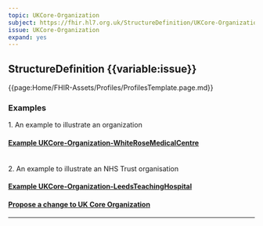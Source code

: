 ```yaml
---
topic: UKCore-Organization
subject: https://fhir.hl7.org.uk/StructureDefinition/UKCore-Organization
issue: UKCore-Organization
expand: yes
---
```


## StructureDefinition {{variable:issue}}

{{page:Home/FHIR-Assets/Profiles/ProfilesTemplate.page.md}}

<div id="Examples" class="tabcontent">
  <h3>Examples</h3>
  1. An example to illustrate an organization 
<h4><a href='https://simplifier.net/guide/UK-Core-Implementation-Guide-STU3-Sequence/Home/Examples/Profile-Examples/Example-UKCore-Organization-WhiteRoseMedicalCentre.page.md?version=current' target="_blank">Example UKCore-Organization-WhiteRoseMedicalCentre</a></h4>
<br>
 2. An example to illustrate an NHS Trust organisation
<h4><a href='https://simplifier.net/guide/UK-Core-Implementation-Guide-STU3-Sequence/Home/Examples/Profile-Examples/Example-UKCore-Organization-LeedsTeachingHospital.page.md?version=current' target="_blank">Example UKCore-Organization-LeedsTeachingHospital</a></h4>
</div>


<div id="Feedback" class="tabcontent">
<h4><a href='https://simplifier.net/HL7FHIRUKCoreR4/UKCore-Organization/~issues?level=File' target="_blank">Propose a change to UK Core Organization </a></h4>
</div>


<hr class="thickline">
